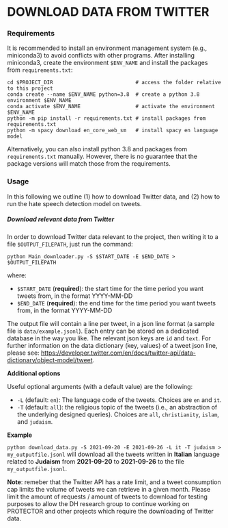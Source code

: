 # DOWNLOAD DATA FROM TWITTER

### Requirements

It is recommended to install an environment management system (e.g., miniconda3) to avoid conflicts with other programs. After installing miniconda3, create the environment `$ENV_NAME` and install the packages from `requirements.txt`:

```
cd $PROJECT_DIR                           # access the folder relative to this project
conda create --name $ENV_NAME python=3.8  # create a python 3.8 environment $ENV_NAME
conda activate $ENV_NAME                  # activate the environment $ENV_NAME
python -m pip install -r requirements.txt # install packages from requirements.txt
python -m spacy download en_core_web_sm   # install spacy en language model
```

Alternatively, you can also install python 3.8 and packages from `requirements.txt` manually. However, there is no guarantee that the package versions will match those from the requirements.


### Usage

In this following we outline (1) how to download Twitter data, and (2) how to run the hate speech detection model on tweets.


##### Download relevant data from Twitter

In order to download Twitter data relevant to the project, then writing it to a file `$OUTPUT_FILEPATH`, just run the command:

`python Main_downloader.py -S $START_DATE -E $END_DATE > $OUTPUT_FILEPATH`

where:
- `$START_DATE` (**required**): the start time for the time period you want tweets from, in the format YYYY-MM-DD
- `$END_DATE` (**required**): the end time for the time period you want tweets from, in the format YYYY-MM-DD

The output file will contain a line per tweet, in a json line format (a sample file is `data/example.jsonl`). Each entry can be stored on a dedicated database in the way you like. The relevant json keys are `id` and `text`. For further information on the data dictionary (key, values) of a tweet json line, please see: https://developer.twitter.com/en/docs/twitter-api/data-dictionary/object-model/tweet.

**Additional options**

Useful optional arguments (with a default value) are the following:
- `-L` (default: `en`): The language code of the tweets. Choices are `en` and `it`.
- `-T` (default: `all`): the religious topic of the tweets (i.e., an abstraction of the underlying designed queries). Choices are `all`, `christianity`, `islam`, and `judaism`.

**Example**

`python download_data.py -S 2021-09-20 -E 2021-09-26 -L it -T judaism > my_outputfile.jsonl` will download all the tweets written in **Italian** language related to **Judaism** from **2021-09-20** to **2021-09-26** to the file `my_outputfile.jsonl`.

**Note**: remeber that the Twitter API has a rate limit, and a tweet consumption cap limits the volume of tweets we can retrieve in a given month. Please limit the amount of requests / amount of tweets to download for testing purposes to allow the DH research group to continue working on PROTECTOR and other projects which require the downloading of Twitter data.
